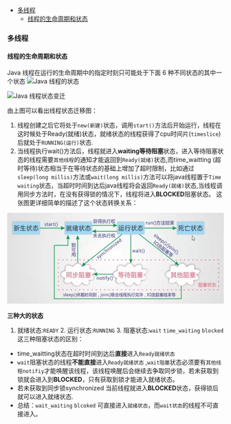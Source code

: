 - [多线程](#多线程)  
  - [线程的生命周期和状态](#线程的生命周期和状态)
  

### 多线程
#### 线程的生命周期和状态

Java 线程在运行的生命周期中的指定时刻只可能处于下面 6 种不同状态的其中一个状态
![Java 线程的状态 ](https://my-blog-to-use.oss-cn-beijing.aliyuncs.com/19-1-29/Java%E7%BA%BF%E7%A8%8B%E7%9A%84%E7%8A%B6%E6%80%81.png)

![Java 线程状态变迁 ](https://my-blog-to-use.oss-cn-beijing.aliyuncs.com/19-1-29/Java+%E7%BA%BF%E7%A8%8B%E7%8A%B6%E6%80%81%E5%8F%98%E8%BF%81.png)  

由上图可以看出线程状态迁移图：
1. 线程创建之后它将处于`new(新建)`状态，调用`start()`方法后开始运行，线程在这时候处于Ready(就绪)状态，就绪状态的线程获得了cpu时间片(`timeslice`)后就处于`RUNNING(运行)`状态.      
2. 当线程执行wait()方法后，线程就进入**waiting等待阻塞**状态，进入等待阻塞状态的线程需要`其他线程`的通知才能返回到`Ready(就绪)`状态,而time_waitting
(超时等待)状态相当于在等待状态的基础上增加了超时限制，比如通过`sleep(long millis)`方法或`wait(long millis)`方法可以将java线程置于`Time waiting`状态，当超时时间到达后java线程将会返回`Ready(就绪)`状态,当线程调用同步方法时，在没有获得锁的情况下，线程将进入**BLOCKED**阻塞状态。 
这张图更详细简单的描述了这个状态转换关系：

![Java 线程状态简要图 ](https://github.com/slientup/WorkGuide/blob/master/thread_status.png)

**三种大的状态**  
1. 就绪状态:`READY` 2. 运行状态:`RUNNING` 3. 阻塞状态:`wait` `time_waiting` `blocked`
这三种阻塞状态的区别： 
- time_waitting状态在超时时间到达后**直接**进入`Ready就绪状态`    
- `wait`阻塞状态的线程**不能直接**进入`Ready就绪状态` ,`wait阻塞`状态必须要有`其他线程notifiy`才能唤醒该线程，该线程唤醒后会继续去争取同步锁，若未获取到锁就会进入到**BLOCKED**，只有获取到锁才能进入就绪状态。  
- 若未获取到同步锁synchronized 当前线程就进入**BLOCKED**状态，获得锁后就可以进入就绪状态.  
- 总结：`wait_waiting` `blcoked` 可直接进入`就绪状态`，而`wait状态`的线程不可直接进入。




